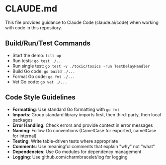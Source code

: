 # CLAUDE.md

This file provides guidance to Claude Code (claude.ai/code) when working with code in this repository.

## Build/Run/Test Commands
- Start the demo: `tilt up`
- Run tests: `go test ./...`
- Run single test: `go test -v ./toxic/toxics -run TestDelayHandler`
- Build Go code: `go build ./...`
- Format Go code: `go fmt ./...`
- Vet Go code: `go vet ./...`

## Code Style Guidelines
- **Formatting**: Use standard Go formatting with `go fmt`
- **Imports**: Group standard library imports first, then third-party, then local packages
- **Error Handling**: Check errors and provide context in error messages
- **Naming**: Follow Go conventions (CamelCase for exported, camelCase for internal)
- **Testing**: Write table-driven tests where appropriate
- **Comments**: Use meaningful comments that explain "why" not "what"
- **Dependencies**: Use Go modules for dependency management
- **Logging**: Use github.com/charmbracelet/log for logging